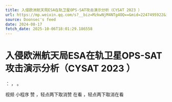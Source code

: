 ```yaml
---
title: 入侵欧洲航天局ESA在轨卫星OPS-SAT攻击演示分析（CYSAT 2023 ）
url: https://mp.weixin.qq.com/s?__biz=MzkwNjM4NTg4OQ==&mid=2247495922&idx=1&sn=402ac5cd2d37385a4f44eef649783fd8
source: Doonsec's feed
date: 2024-08-17
fetch_date: 2025-10-06T18:01:29.186558
---
```


# 入侵欧洲航天局ESA在轨卫星OPS-SAT攻击演示分析（CYSAT 2023 ）

：
，
。

视频
小程序
赞
，轻点两下取消赞
在看
，轻点两下取消在看